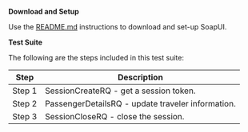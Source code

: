 **Download and Setup**

Use the [README.md](/SabreAPIsTestSuites/README.md) instructions to download and
set-up SoapUI.

**Test Suite**

The following are the steps included in this test suite:

| **Step** | **Description**                                               |
|----------|---------------------------------------------------------------|
| Step 1   | SessionCreateRQ - get a session token.         |
| Step 2   | PassengerDetailsRQ - update traveler information. |
| Step 3   | SessionCloseRQ - close the session.            |



